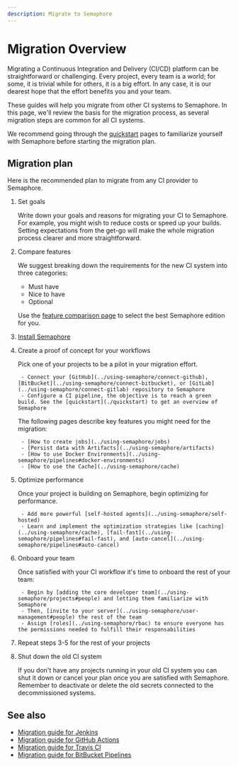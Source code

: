 ```yaml
---
description: Migrate to Semaphore
---
```


# Migration Overview







Migrating a Continuous Integration and Delivery (CI/CD) platform can be straightforward or challenging. Every project, every team is a world; for some, it is trivial while for others, it is a big effort. In any case, it is our dearest hope that the effort benefits you and your team.

These guides will help you migrate from other CI systems to Semaphore. In this page, we'll review the basis for the migration process, as several migration steps are common for all CI systems.

We recommend going through the [quickstart](./quickstart) pages to familiarize yourself with Semaphore before starting the migration plan.

## Migration plan

Here is the recommended plan to migrate from any CI provider to Semaphore.

<Steps>

1. Set goals

    Write down your goals and reasons for migrating your CI to Semaphore. For example, you might wish to reduce costs or speed up your builds. Setting expectations from the get-go will make the whole migration process clearer and more straightforward.

2. Compare features

    We suggest breaking down the requirements for the new CI system into three categories:

    - Must have
    - Nice to have
    - Optional

    Use the [feature comparison page](features) to select the best Semaphore edition for you.

3. [Install Semaphore](install)

4. Create a proof of concept for your workflows

    Pick one of your projects to be a pilot in your migration effort.

        - Connect your [GitHub](../using-semaphore/connect-github), [BitBucket](../using-semaphore/connect-bitbucket), or [GitLab](../using-semaphore/connect-gitlab) repository to Semaphore 
        - Configure a CI pipeline, the objective is to reach a green build. See the [quickstart](./quickstart) to get an overview of Semaphore

    The following pages describe key features you might need for the migration:

        - [How to create jobs](../using-semaphore/jobs)
        - [Persist data with Artifacts](../using-semaphore/artifacts)
        - [How to use Docker Environments](../using-semaphore/pipelines#docker-environments)
        - [How to use the Cache](../using-semaphore/cache)

5. Optimize performance

    Once your project is building on Semaphore, begin optimizing for performance.

        - Add more powerful [self-hosted agents](../using-semaphore/self-hosted)
        - Learn and implement the optimization strategies like [caching](../using-semaphore/cache), [fail-fast](../using-semaphore/pipelines#fail-fast), and [auto-cancel](../using-semaphore/pipelines#auto-cancel)

6. Onboard your team

    Once satisfied with your CI workflow it's time to onboard the rest of your team:

        - Begin by [adding the core developer team](../using-semaphore/projects#people) and letting them familiarize with Semaphore 
        - Then, [invite to your server](../using-semaphore/user-management#people) the rest of the team 
        - Assign [roles](../using-semaphore/rbac) to ensure everyone has the permissions needed to fulfill their responsabilities
        

7. Repeat steps 3-5 for the rest of your projects
8. Shut down the old CI system

    If you don't have any projects running in your old CI system you can shut it down or cancel your plan once you are satisfied with Semaphore. Remember to deactivate or delete the old secrets connected to the decommissioned systems.

</Steps>

## See also

- [Migration guide for Jenkins](./migration/jenkins)
- [Migration guide for GitHub Actions](./migration/github-actions)
- [Migration guide for Travis CI](./migration/travis)
- [Migration guide for BitBucket Pipelines](./migration/bitbucket)
